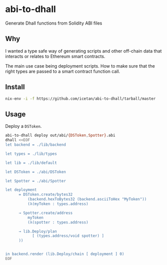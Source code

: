 # abi-to-dhall

Generate Dhall functions from Solidity ABI files

## Why

I wanted a type safe way of generating scripts and other off-chain data that
interacts or relates to Ethereum smart contracts.

The main use case being deployment scripts. How to make sure that the right
types are passed to a smart contract function call.

## Install

```sh
nix-env -i -f https://github.com/icetan/abi-to-dhall/tarball/master
```

## Usage

Deploy a `DSToken`.

```sh
abi-to-dhall deploy out/abi/{DSToken,Spotter}.abi
dhall <<EOF
let backend = ./lib/backend

let types = ./lib/types

let lib = ./lib/default

let DSToken = ./abi/DSToken

let Spotter = ./abi/Spotter

let deployment
      = DSToken.create/bytes32
          (backend.hexToBytes32 (backend.asciiToHex "MyToken"))
          (λ(myToken : types.address)

      → Spotter.create/address
          myToken
          (λ(spotter : types.address)

      → lib.Deploy/plan
            [ (types.address/void spotter) ]
      ))


in backend.render (lib.Deploy/chain [ deployment ] 0)
EOF
```
